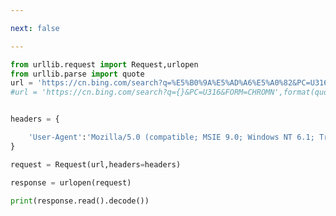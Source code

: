 ```yaml
---

next: false

---
```




<BlogInfo id="1122" title="5.url内有中文" author="白日梦想猿" pv=0 read_times=0 pre_cost_time="0分23秒" category="爬虫学习" tag_list="['爬虫学习']" create_time="2020.05.29 18:26:57" update_time="2020.05.29 18:38:53" />

```python
from urllib.request import Request,urlopen
from urllib.parse import quote
url = 'https://cn.bing.com/search?q=%E5%B0%9A%E5%AD%A6%E5%A0%82&PC=U316&FORM=CHROMN' #当url中含有中文时，会提示url格式错误，需对其进行转码
#url = 'https://cn.bing.com/search?q={}&PC=U316&FORM=CHROMN',format(quote('尚学堂'))


headers = {

    'User-Agent':'Mozilla/5.0 (compatible; MSIE 9.0; Windows NT 6.1; Trident/5.0'
}

request = Request(url,headers=headers)

response = urlopen(request)

print(response.read().decode())
```



<ActionBox />
